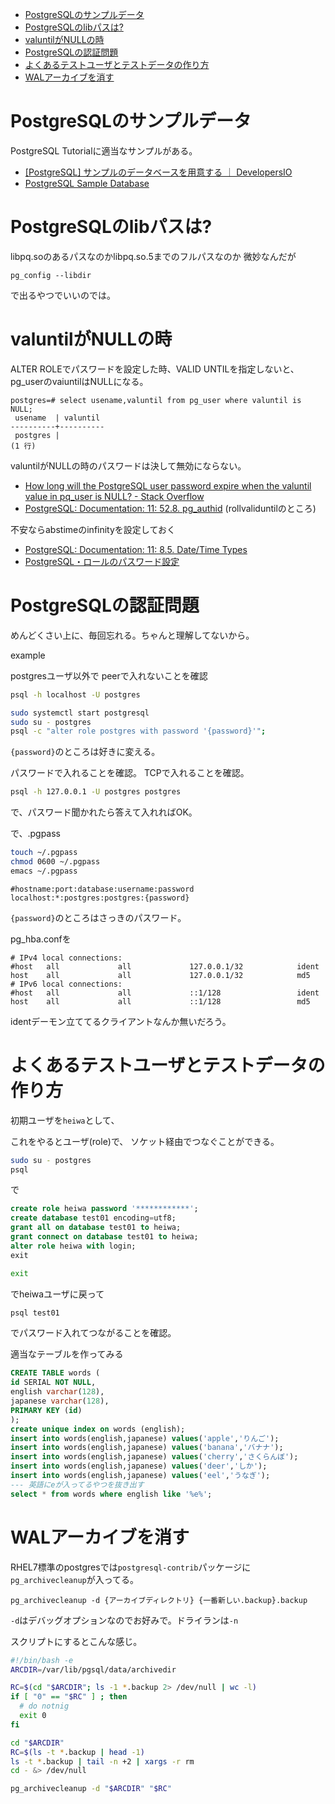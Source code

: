 - [PostgreSQLのサンプルデータ](#postgresqlのサンプルデータ)
- [PostgreSQLのlibパスは?](#postgresqlのlibパスは)
- [valuntilがNULLの時](#valuntilがnullの時)
- [PostgreSQLの認証問題](#postgresqlの認証問題)
- [よくあるテストユーザとテストデータの作り方](#よくあるテストユーザとテストデータの作り方)
- [WALアーカイブを消す](#walアーカイブを消す)

# PostgreSQLのサンプルデータ

PostgreSQL Tutorialに適当なサンプルがある。

* [[PostgreSQL] サンプルのデータベースを用意する ｜ DevelopersIO](https://dev.classmethod.jp/etc/postgresql-create-sample-database/)
* [PostgreSQL Sample Database](http://www.postgresqltutorial.com/postgresql-sample-database/)

# PostgreSQLのlibパスは?

libpq.soのあるパスなのかlibpq.so.5までのフルパスなのか
微妙なんだが

`pg_config --libdir`

で出るやつでいいのでは。



# valuntilがNULLの時

ALTER ROLEでパスワードを設定した時、VALID UNTILを指定しないと、pg_userのvaiuntilはNULLになる。

```
postgres=# select usename,valuntil from pg_user where valuntil is NULL;
 usename  | valuntil
----------+----------
 postgres |
(1 行)
```
valuntilがNULLの時のパスワードは決して無効にならない。

* [How long will the PostgreSQL user password expire when the valuntil value in pq_user is NULL? - Stack Overflow](https://stackoverflow.com/questions/45788831/how-long-will-the-postgresql-user-password-expire-when-the-valuntil-value-in-pq)
* [PostgreSQL: Documentation: 11: 52.8. pg_authid](https://www.postgresql.org/docs/current/catalog-pg-authid.html) (rollvaliduntilのところ)

不安ならabstimeのinfinityを設定しておく

* [PostgreSQL: Documentation: 11: 8.5. Date/Time Types](https://www.postgresql.org/docs/current/datatype-datetime.html)
* [PostgreSQL・ロールのパスワード設定](http://www.ajisaba.net/db/postgresql/role_password.html)


# PostgreSQLの認証問題

めんどくさい上に、毎回忘れる。ちゃんと理解してないから。

example

postgresユーザ以外で
peerで入れないことを確認
```sh
psql -h localhost -U postgres
```

```sh
sudo systemctl start postgresql
sudo su - postgres
psql -c "alter role postgres with password '{password}'";
```

`{password}`のところは好きに変える。

パスワードで入れることを確認。
TCPで入れることを確認。
``` sh
psql -h 127.0.0.1 -U postgres postgres
```
で、パスワード聞かれたら答えて入れればOK。


で、.pgpass
```sh
touch ~/.pgpass
chmod 0600 ~/.pgpass
emacs ~/.pgpass
```

```
#hostname:port:database:username:password
localhost:*:postgres:postgres:{password}
```

`{password}`のところはさっきのパスワード。

pg_hba.confを
```
# IPv4 local connections:
#host   all             all             127.0.0.1/32            ident
host    all             all             127.0.0.1/32            md5
# IPv6 local connections:
#host   all             all             ::1/128                 ident
host    all             all             ::1/128                 md5
```

identデーモン立ててるクライアントなんか無いだろう。

# よくあるテストユーザとテストデータの作り方

初期ユーザを`heiwa`として、

これをやるとユーザ(role)で、
ソケット経由でつなぐことができる。

``` sh
sudo su - postgres
psql
```

で

```sql
create role heiwa password '************';
create database test01 encoding=utf8;
grant all on database test01 to heiwa;
grant connect on database test01 to heiwa;
alter role heiwa with login;
exit
```

``` sh
exit
```
でheiwaユーザに戻って

``` sh
psql test01
```
でパスワード入れてつながることを確認。

適当なテーブルを作ってみる
```sql
CREATE TABLE words (
id SERIAL NOT NULL,
english varchar(128),
japanese varchar(128),
PRIMARY KEY (id)
);
create unique index on words (english);
insert into words(english,japanese) values('apple','りんご');
insert into words(english,japanese) values('banana','バナナ');
insert into words(english,japanese) values('cherry','さくらんぼ');
insert into words(english,japanese) values('deer','しか');
insert into words(english,japanese) values('eel','うなぎ');
--- 英語にeが入ってるやつを抜き出す
select * from words where english like '%e%';
```



# WALアーカイブを消す

RHEL7標準のpostgresでは`postgresql-contrib`パッケージに`pg_archivecleanup`が入ってる。

`pg_archivecleanup -d {アーカイブディレクトリ} {一番新しい.backup}.backup`

`-d`はデバッグオプションなのでお好みで。ドライランは`-n`

スクリプトにするとこんな感じ。
``` sh
#!/bin/bash -e
ARCDIR=/var/lib/pgsql/data/archivedir

RC=$(cd "$ARCDIR"; ls -1 *.backup 2> /dev/null | wc -l)
if [ "0" == "$RC" ] ; then
  # do notnig
  exit 0
fi

cd "$ARCDIR"
RC=$(ls -t *.backup | head -1)
ls -t *.backup | tail -n +2 | xargs -r rm
cd - &> /dev/null

pg_archivecleanup -d "$ARCDIR" "$RC"
```
